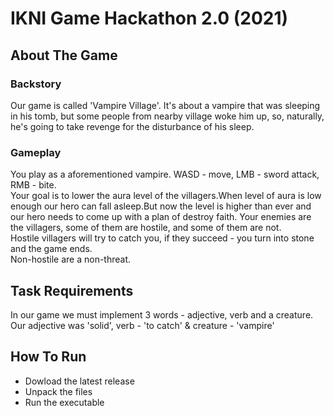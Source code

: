 # IKNI Game Hackathon 2.0 (2021)

## About The Game

### Backstory
Our game is called 'Vampire Village'. It's about a vampire that was sleeping  
in his tomb, but some people from nearby village woke him up, so, naturally,  
he's going to take revenge for the disturbance of his sleep.  

### Gameplay
You play as a aforementioned vampire. WASD - move, LMB - sword attack, RMB - bite.  
Your goal is to lower the aura level of the villagers.When level of aura is low enough
our hero can fall asleep.But now the level is higher than ever and our hero
needs to come up with a plan of destroy faith.
Your enemies are the villagers, some of them are hostile, and some of them are not.  
Hostile villagers will try to catch you, if they succeed - you turn into stone and the game ends.  
Non-hostile are a non-threat.  

## Task Requirements
In our game we must implement 3 words - adjective, verb and a creature.  
Our adjective was 'solid', verb - 'to catch' & creature - 'vampire'

## How To Run
 - Dowload the latest release
 - Unpack the files
 - Run the executable

